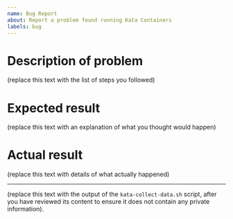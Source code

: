 ```yaml
---
name: Bug Report
about: Report a problem found running Kata Containers
labels: bug
---
```


# Description of problem

(replace this text with the list of steps you followed)

# Expected result

(replace this text with an explanation of what you thought would happen)

# Actual result

(replace this text with details of what actually happened)

---

(replace this text with the output of the `kata-collect-data.sh` script, after
you have reviewed its content to ensure it does not contain any private
information).
